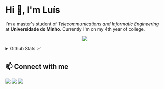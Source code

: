 # Hi 👋, I'm Luís

I'm a master's student of _Telecommunications and Informatic Engineering_ at **Universidade do Minho**. Currently I'm on my 4th year of college.

<p align="center">
  <a href="https://skillicons.dev">
    <img src="https://skillicons.dev/icons?i=c,java,kotlin,python,linux,idea,vscode,androidstudio,spring,postgres,mysql,docker,kubernetes,git"/>
  </a>
</p>

<details>
  <summary>Github Stats 📈</summary>
  
  <a href="#">![Github stats](https://github-readme-stats.vercel.app/api?username=joseluisgomes&theme=tokyonight&show_icons=true&count_private=true&hide_border=true&line_height=20)</a>
  <a href="#">![Top Langs](https://github-readme-stats.vercel.app/api/top-langs/?username=joseluisgomes&layout=compact&theme=tokyonight&count_private=true&hide_border=true)</a>
</details>

## 📫 Connect with me

<div> 
</a>
  <a href="https://instagram.com/luis_oliveiragomes" target="_blank"><img src="https://img.shields.io/badge/-Instagram-%23E4405F?style=for-the-badge&logo=instagram&logoColor=white" target="_blank"></a>
  <a href = "mailto:joseluisgomes2604@gmail.com"><img src="https://img.shields.io/badge/-Gmail-%23333?style=for-the-badge&logo=gmail&logoColor=white" target="_blank"></a>
  <a href="https://www.linkedin.com/in/joseluisgomes/" target="_blank"><img src="https://img.shields.io/badge/-LinkedIn-%230077B5?style=for-the-badge&logo=linkedin&logoColor=white" target="_blank"></a> 
</div>
